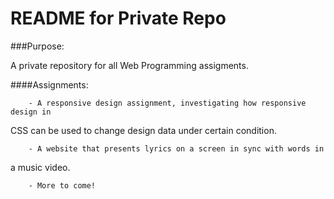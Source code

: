 README for Private Repo
============================



###Purpose: 


A private repository for all Web Programming assigments.


####Assignments: 

        - A responsive design assignment, investigating how responsive design in
CSS can be used to change design data under certain condition.

        - A website that presents lyrics on a screen in sync with words in
a music video.

        - More to come!
